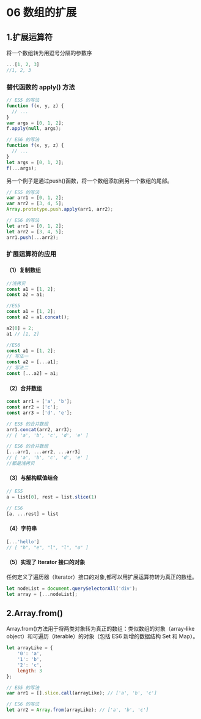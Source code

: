 # 06 数组的扩展
## 1.扩展运算符
将一个数组转为用逗号分隔的参数序
```js
...[1, 2, 3]
//1, 2, 3
```
### 替代函数的 apply() 方法
```js
// ES5 的写法
function f(x, y, z) {
  // ...
}
var args = [0, 1, 2];
f.apply(null, args);

// ES6 的写法
function f(x, y, z) {
  // ...
}
let args = [0, 1, 2];
f(...args);
```
另一个例子是通过push()函数，将一个数组添加到另一个数组的尾部。
```js
// ES5 的写法
var arr1 = [0, 1, 2];
var arr2 = [3, 4, 5];
Array.prototype.push.apply(arr1, arr2);

// ES6 的写法
let arr1 = [0, 1, 2];
let arr2 = [3, 4, 5];
arr1.push(...arr2);
```
### 扩展运算符的应用
#### （1）复制数组
```js
//浅拷贝
const a1 = [1, 2];
const a2 = a1;

//ES5
const a1 = [1, 2];
const a2 = a1.concat();

a2[0] = 2;
a1 // [1, 2]

//ES6
const a1 = [1, 2];
// 写法一
const a2 = [...a1];
// 写法二
const [...a2] = a1;
```
#### （2）合并数组
```js
const arr1 = ['a', 'b'];
const arr2 = ['c'];
const arr3 = ['d', 'e'];

// ES5 的合并数组
arr1.concat(arr2, arr3);
// [ 'a', 'b', 'c', 'd', 'e' ]

// ES6 的合并数组
[...arr1, ...arr2, ...arr3]
// [ 'a', 'b', 'c', 'd', 'e' ]
//都是浅拷贝
```
#### （3）与解构赋值结合
```js
// ES5
a = list[0], rest = list.slice(1)

// ES6
[a, ...rest] = list
```
#### （4）字符串
```js
[...'hello']
// [ "h", "e", "l", "l", "o" ]
```
#### （5）实现了 Iterator 接口的对象
任何定义了遍历器（Iterator）接口的对象,都可以用扩展运算符转为真正的数组。
```js
let nodeList = document.querySelectorAll('div');
let array = [...nodeList];
```
## 2.Array.from()
Array.from()方法用于将两类对象转为真正的数组：类似数组的对象（array-like object）和可遍历（iterable）的对象（包括 ES6 新增的数据结构 Set 和 Map）。
```js
let arrayLike = {
    '0': 'a',
    '1': 'b',
    '2': 'c',
    length: 3
};

// ES5 的写法
var arr1 = [].slice.call(arrayLike); // ['a', 'b', 'c']

// ES6 的写法
let arr2 = Array.from(arrayLike); // ['a', 'b', 'c']
```

